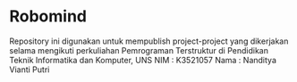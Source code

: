 # Robomind
Repository ini digunakan untuk mempublish project-project yang dikerjakan selama mengikuti perkuliahan Pemrograman Terstruktur di Pendidikan Teknik Informatika dan Komputer, UNS 
NIM : K3521057 
Nama : Nanditya Vianti Putri
